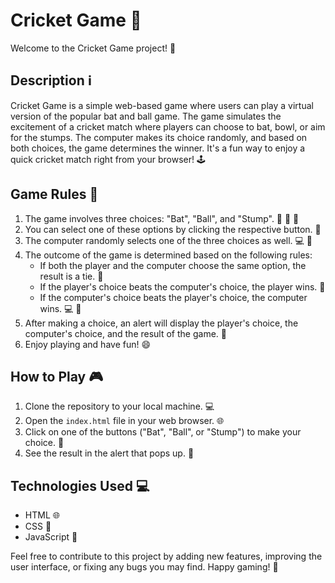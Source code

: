 # Cricket Game 🏏

Welcome to the Cricket Game project! 🎉

## Description ℹ️

Cricket Game is a simple web-based game where users can play a virtual version of the popular bat and ball game. The game simulates the excitement of a cricket match where players can choose to bat, bowl, or aim for the stumps. The computer makes its choice randomly, and based on both choices, the game determines the winner. It's a fun way to enjoy a quick cricket match right from your browser! 🕹️

## Game Rules 📜

1. The game involves three choices: "Bat", "Ball", and "Stump". 🦇 🏏 🌲
2. You can select one of these options by clicking the respective button. 🔘
3. The computer randomly selects one of the three choices as well. 💻 🎲
4. The outcome of the game is determined based on the following rules:
   - If both the player and the computer choose the same option, the result is a tie. 🤝
   - If the player's choice beats the computer's choice, the player wins. 🎉
   - If the computer's choice beats the player's choice, the computer wins. 💻 🎉
5. After making a choice, an alert will display the player's choice, the computer's choice, and the result of the game. 🚨
6. Enjoy playing and have fun! 😄

## How to Play 🎮

1. Clone the repository to your local machine. 💻
2. Open the `index.html` file in your web browser. 🌐
3. Click on one of the buttons ("Bat", "Ball", or "Stump") to make your choice. 🔘
4. See the result in the alert that pops up. 🚨

## Technologies Used 💻

- HTML 🌐
- CSS 🎨
- JavaScript 🧩

Feel free to contribute to this project by adding new features, improving the user interface, or fixing any bugs you may find. Happy gaming! 🚀
